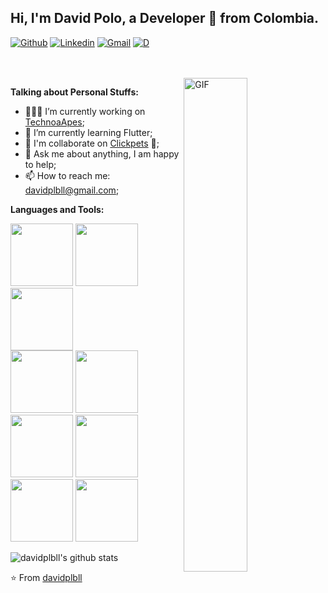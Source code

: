 ## Hi, I'm David Polo, a Developer 🚀 from Colombia.


[![Github](https://img.shields.io/badge/-Github-000?style=flat&logo=Github&logoColor=white)](https://github.com/davidplbll)
[![Linkedin](https://img.shields.io/badge/-LinkedIn-blue?style=flat&logo=Linkedin&logoColor=white)](https://www.linkedin.com/in/davidplbll/)
[![Gmail](https://img.shields.io/badge/-Gmail-c14438?style=flat&logo=Gmail&logoColor=white)](mailto:davidplbll@gmail.com)
[![D](https://davidplbll.github.io/davidplbll/icons-e4d4c2bb25f9ea90db28ec08d6df95be/favicon.ico)](https://davidplbll.github.io/davidplbll/)

<br />
<br />

 <img align="right" alt="GIF" width="45%" src="https://media0.giphy.com/media/Y4ak9Ki2GZCbJxAnJD/source.gif" />

**Talking about Personal Stuffs:**


- 👨🏽‍💻 I’m currently working on [TechnoaApes](https://github.com/technoapes-sas);
- 🌱 I’m currently learning Flutter; 
- 👯 I'm collaborate on [Clickpets](https://clickpets.love/login) 🤝;
- 💬 Ask me about anything, I am happy to help;
- 📫 How to reach me: davidplbll@gmail.com;


**Languages and Tools:** 

<!-- Your github readme stats
You can use this api: https://github.com/anuraghazra/github-readme-stats
-->
<p>
 
  <!-- Your languages and tools. Be careful with the alignment. 
  You can use this sites to get logos: https://www.vectorlogo.zone or https://simpleicons.org/
  -->
  <code><img width="100px" src="https://www.vectorlogo.zone/logos/expressjs/expressjs-ar21.svg"></code>
  <code><img width="100px" src="https://www.vectorlogo.zone/logos/nodejs/nodejs-ar21.svg"></code>
  <code><img width="100px" src="https://www.vectorlogo.zone/logos/nestjs/nestjs-ar21.svg"></code>
  <br />
  <code><img width="100px" src="https://www.vectorlogo.zone/logos/angular/angular-ar21.svg"></code>
  <code><img width="100px" src="https://upload.wikimedia.org/wikipedia/commons/2/24/Ionic-logo-landscape.svg"></code>
  <br />
  <code><img width="100px" src="https://www.vectorlogo.zone/logos/mongodb/mongodb-ar21.svg"></code>
  <code><img width="100px" src="https://www.vectorlogo.zone/logos/sqlite/sqlite-ar21.svg"></code>
  <br />
  <code><img width="100px" src="https://www.vectorlogo.zone/logos/git-scm/git-scm-ar21.svg"></code>
  <code><img width="100px" src="https://www.vectorlogo.zone/logos/gnu_bash/gnu_bash-ar21.svg"></code>
</p>

<!-- Your hits or visitors
site: http://hits.dwyl.com or https://visitor-badge.glitch.me
Both apis are in trouble due to the number of requests, if you know any other to register visitors, great
-->



![davidplbll's github stats](https://github-readme-stats.vercel.app/api?username=davidplbll&show_icons=true&hide_border=true)

⭐️ From [davidplbll](https://github.com/davidplbll)
